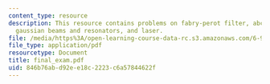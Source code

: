 ```yaml
---
content_type: resource
description: This resource contains problems on fabry-perot filter, abcd matrices,
  gaussian beams and resonators, and laser.
file: /media/https%3A/open-learning-course-data-rc.s3.amazonaws.com/6-974-fundamentals-of-photonics-quantum-electronics-spring-2006/846b76abd92ee18c2223c6a57844622f_final_exam.pdf
file_type: application/pdf
resourcetype: Document
title: final_exam.pdf
uid: 846b76ab-d92e-e18c-2223-c6a57844622f
---
```

